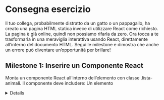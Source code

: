 # Consegna esercizio
Il tuo collega, probabilmente distratto da un gatto o un pappagallo, ha creato una pagina HTML statica invece di utilizzare React come richiesto. La pagina è già online, quindi non possiamo rifarla da zero. Ora tocca a te trasformarla in una meraviglia interattiva usando React, direttamente all’interno del documento HTML. Segui le milestone e dimostra che anche un errore può diventare un’opportunità per brillare!

## Milestone 1: Inserire un Componente React
Monta un componente React all’interno dell’elemento con classe .lista-animali.
Il componente deve includere:
Un elemento <details> con titolo "Animali", che contiene:
Una lista <ul> statica che viene creata a partire da un array di stringhe (animals) dove ciascuna stringa rappresenta il nome di un animale.

Obiettivo: Mostrare la struttura base della lista di animali con un <details> che può essere espanso o contratto.

## Milestone 2: Aggiungere Animali Casuali
1. Trasforma l’array animals usando useState (l’array è inizialmente vuoto).
2. Aggiungi un bottone "Aggiungi Animale" sopra il <details>.
3. Cliccando il bottone, un animale casuale viene aggiunto alla lista.
4. Usa un array predefinito per scegliere casualmente: const animalsChoices = ["Cane", "Gatto", "Pappagallo", "Cavallo", "Panda"];
5. L’animale selezionato deve essere aggiunto all’interno della lista <ul> come <li>.

Obiettivo: L’utente può vedere gli animali aggiunti dinamicamente nella lista.



## Milestone 3: Usare una Modale per Aggiungere Animali

